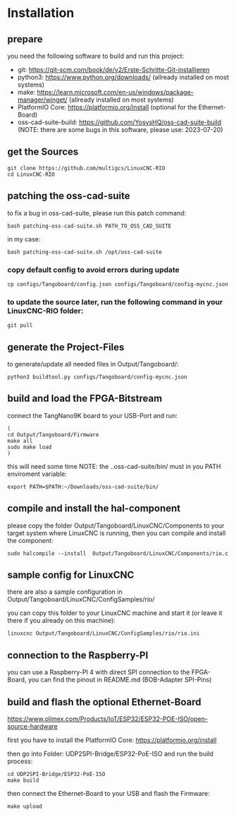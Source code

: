 # Installation

## prepare

you need the following software to build and run this project:

* git: https://git-scm.com/book/de/v2/Erste-Schritte-Git-installieren
* python3: https://www.python.org/downloads/ (allready installed on most systems)
* make: https://learn.microsoft.com/en-us/windows/package-manager/winget/ (allready installed on most systems)
* PlatformIO Core: https://platformio.org/install (optional for the Ethernet-Board)
* oss-cad-suite-build: https://github.com/YosysHQ/oss-cad-suite-build (NOTE: there are some bugs in this software, please use: 2023-07-20)

## get the Sources
```
git clone https://github.com/multigcs/LinuxCNC-RIO
cd LinuxCNC-RIO
```

## patching the oss-cad-suite
to fix a bug in oss-cad-suite, please run this patch command:
```
bash patching-oss-cad-suite.sh PATH_TO_OSS_CAD_SUITE
```

in my case:
```
bash patching-oss-cad-suite.sh /opt/oss-cad-suite
```

### copy default config to avoid errors during update
```
cp configs/Tangoboard/config.json configs/Tangoboard/config-mycnc.json
```

### to update the source later, run the following command in your LinuxCNC-RIO folder:
```
git pull
```

## generate the Project-Files

to generate/update all needed files in Output/Tangoboard/:
```
python3 buildtool.py configs/Tangoboard/config-mycnc.json
```

## build and load the FPGA-Bitstream

connect the TangNano9K board to your USB-Port and run:
```
(
cd Output/Tangoboard/Firmware
make all
sudo make load
)
```
this will need some time
NOTE: the ..oss-cad-suite/bin/ must in you PATH enviroment variable:
```
export PATH=$PATH:~/Downloads/oss-cad-suite/bin/
```



## compile and install the hal-component

please copy the folder Output/Tangoboard/LinuxCNC/Components to your target system where LinuxCNC is running,
then you can compile and install the component:

```
sudo halcompile --install  Output/Tangoboard/LinuxCNC/Components/rio.c
```

## sample config for LinuxCNC

there are also a sample configuration in Output/Tangoboard/LinuxCNC/ConfigSamples/rio/

you can copy this folder to your LinuxCNC machine and start it (or leave it there if you already on this machine):

```
linuxcnc Output/Tangoboard/LinuxCNC/ConfigSamples/rio/rio.ini
```


## connection to the Raspberry-PI

you can use a Raspberry-PI 4 with direct SPI connection to the FPGA-Board,
you can find the pinout in README.md (BOB-Adapter SPI-Pins)


## build and flash the optional Ethernet-Board

https://www.olimex.com/Products/IoT/ESP32/ESP32-POE-ISO/open-source-hardware

first you have to install the PlatformIO Core: https://platformio.org/install

then go into Folder: UDP2SPI-Bridge/ESP32-PoE-ISO and run the build process:

```
cd UDP2SPI-Bridge/ESP32-PoE-ISO
make build
```

then connect the Ethernet-Board to your USB and flash the Firmware:

```
make upload
```














